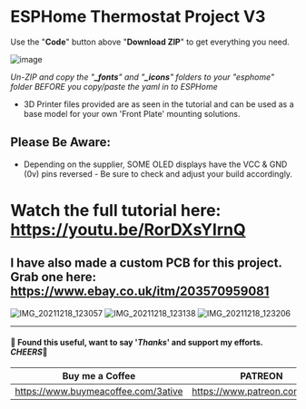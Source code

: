# ESPHome Thermostat Project V3

Use the "**Code**" button above "**Download ZIP**" to get everything you need.

![image](https://user-images.githubusercontent.com/51385971/118730655-e501b480-b82f-11eb-8e3b-8b7ea86f9e68.png)

*Un-ZIP and copy the "**_fonts**" and "**_icons**" folders to your "esphome" folder BEFORE you copy/paste the yaml in to ESPHome*

* 3D Printer files provided are as seen in the tutorial and can be used as a base model for your own 'Front Plate' mounting solutions.

## Please Be Aware:
* Depending on the supplier, SOME OLED displays have the VCC & GND (0v) pins reversed - Be sure to check and adjust your build accordingly.

# Watch the full tutorial here: https://youtu.be/RorDXsYIrnQ


## I have also made a custom PCB for this project. Grab one here: https://www.ebay.co.uk/itm/203570959081
![IMG_20211218_123057](https://user-images.githubusercontent.com/51385971/154135286-46e4700d-89c9-44cd-8aa5-a98ebd865091.jpg)
![IMG_20211218_123138](https://user-images.githubusercontent.com/51385971/154135295-7606a36f-7edd-40f7-992a-e6abf516457d.jpg)
![IMG_20211218_123206](https://user-images.githubusercontent.com/51385971/154135311-8bd92801-78bd-403f-a6ac-fb7d63f011c3.jpg)


___
#### 💖 Found this useful, want to say '*Thanks*' and support my efforts. *CHEERS*🍺
| Buy me a Coffee | PATREON |
|-----------------|---------|
| https://www.buymeacoffee.com/3ative | https://www.patreon.com/3ative |


